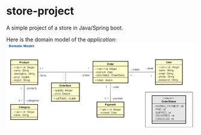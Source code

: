 # store-project

A simple project of a store in Java/Spring boot.

Here is the domain model of the *application*: 
![](https://raw.githubusercontent.com/ThomasPeruch/store-project/master/images/domainModel.png)
